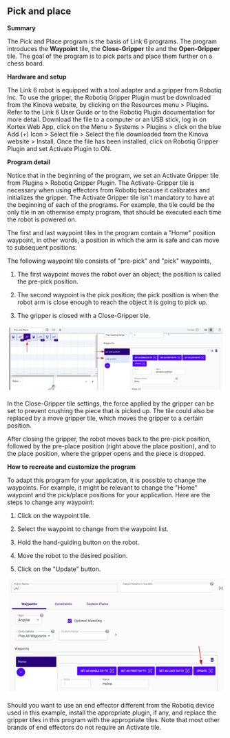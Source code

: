 ## Pick and place


**Summary**

The Pick and Place program is the basis of Link 6 programs. The program
introduces the **Waypoint** tile, the **Close-Gripper** tile and
the **Open-Gripper** tile. The goal of the program is to pick parts
and place them further on a chess board.


**Hardware and setup**

The Link 6 robot is equipped with a tool adapter and a gripper from
Robotiq Inc. To use the gripper, the Robotiq Gripper Plugin must be
downloaded from the Kinova website, by clicking on the Resources menu \> 
Plugins. Refer to the Link 6 User Guide or to the Robotiq Plugin
documentation for more detail. Download the file to a computer or an USB
stick, log in on Kortex Web App, click on the Menu \>  Systems \>  Plugins
\> click on the blue Add (+) Icon \> Select file \> Select the file
downloaded from the Kinova website \> Install. Once the file has been
installed, click on Robotiq Gripper Plugin and set Activate Plugin to
ON.


**Program detail**

Notice that in the beginning of the program, we set an Activate Gripper
tile from Plugins \> Robotiq Gripper Plugin. The Activate-Gripper tile
is necessary when using effectors from Robotiq because it calibrates and
initializes the gripper. The Activate Gripper tile isn\'t mandatory to
have at the beginning of each of the programs. For example, the tile
could be the only tile in an otherwise empty program, that should be
executed each time the robot is powered on.

The first and last waypoint tiles in the program contain a \"Home\"
position waypoint, in other words, a position in which the arm is safe
and can move to subsequent positions.

The following waypoint tile consists of \"pre-pick\" and \"pick\"
waypoints,

1.  The first waypoint moves the robot over an object; the position is called the pre-pick position.

2.  The second waypoint is the pick position; the pick position is when the robot arm is close enough to reach the object it is going to pick up.

3.  The gripper is closed with a Close-Gripper tile.


![ScreenShot](Images/Pick1.png)


In the Close-Gripper tile settings, the force applied by the gripper can
be set to prevent crushing the piece that is picked up. The tile could
also be replaced by a move gripper tile, which moves the gripper to a
certain position.

After closing the gripper, the robot moves back to the pre-pick
position, followed by the pre-place position (right above the place
position), and to the place position, where the gripper opens and the
piece is dropped.


**How to recreate and customize the program**

To adapt this program for your application, it is possible to change the
waypoints. For example, it might be relevant to change the
"Home" waypoint and the pick/place positions for your application. Here
are the steps to change any waypoint:

1.  Click on the waypoint tile.

2.  Select the waypoint to change from the waypoint list.

3.  Hold the hand-guiding button on the robot.

4.  Move the robot to the desired position.

5.  Click on the \"Update\" button.


![ScreenShot](Images/Pick2.png)


Should you want to use an end effector different from the Robotiq device used in this example, install the appropriate plugin, if any, and replace the gripper tiles in this program with the appropriate tiles. 
Note that most other brands of end effectors do not require an Activate tile.

&nbsp;

&nbsp;